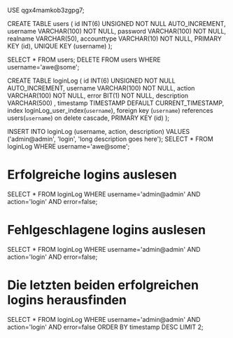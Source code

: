 USE qgx4mamkob3zgpg7;

CREATE TABLE users (
  id          INT(6)       UNSIGNED NOT NULL AUTO_INCREMENT,
  username    VARCHAR(100) NOT NULL,
  password    VARCHAR(100) NOT NULL,
  realname    VARCHAR(50),
  accounttype VARCHAR(10)  NOT NULL,
  PRIMARY KEY (id),
  UNIQUE KEY (username)
  );

SELECT * FROM users;
DELETE FROM users WHERE username='awe@some';

CREATE TABLE loginLog (
  id          INT(6)       UNSIGNED NOT NULL AUTO_INCREMENT,
  username    VARCHAR(100) NOT NULL,
  action      VARCHAR(100) NOT NULL,
  error       BIT(1)       NOT NULL,
  description VARCHAR(500) ,
  timestamp   TIMESTAMP    DEFAULT CURRENT_TIMESTAMP,
  index loginLog_user_index(`username`),
  foreign key (`username`) references users(`username`) on delete cascade,
  PRIMARY KEY (id)
  );

  INSERT INTO loginLog (username, action, description) VALUES ('admin@admin', 'login', 'long description goes here');
  SELECT * FROM loginLog WHERE username='awe@some';

  # Erfolgreiche logins auslesen
  SELECT * FROM loginLog WHERE username='admin@admin' AND action='login' AND error=false;

  # Fehlgeschlagene logins auslesen
  SELECT * FROM loginLog WHERE username='admin@admin' AND action='login' AND error=false;

  # Die letzten beiden erfolgreichen logins herausfinden
  SELECT * FROM loginLog WHERE username='admin@admin' AND action='login' AND error=false ORDER BY timestamp DESC LIMIT 2;
